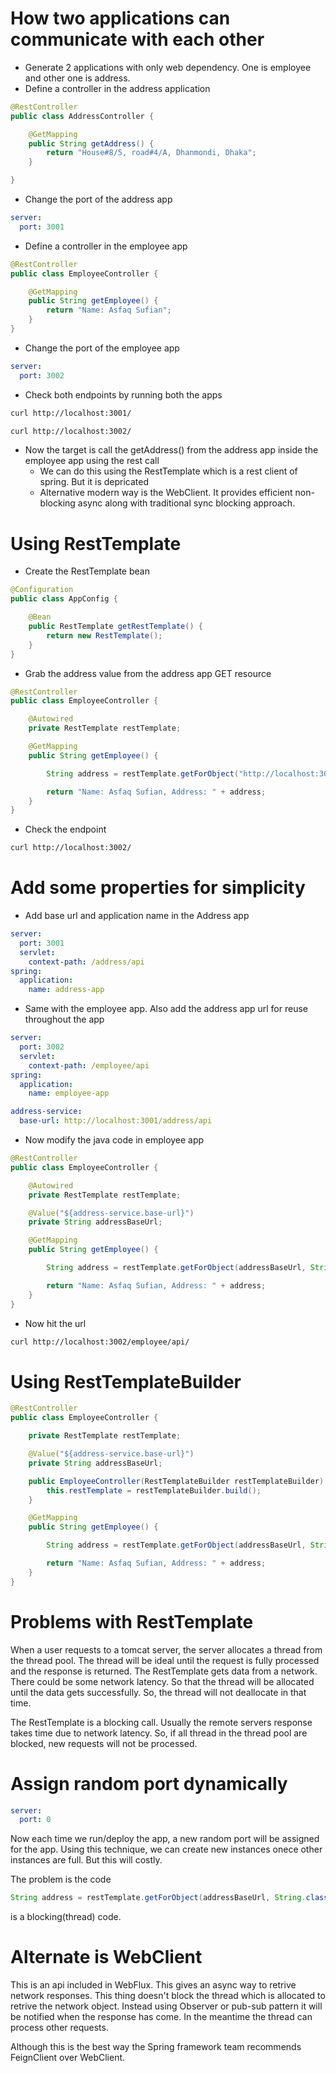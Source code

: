 # How two applications can communicate with each other

* Generate 2 applications with only web dependency. One is employee and other one is address.
* Define a controller in the address application
```java
@RestController
public class AddressController {

    @GetMapping
    public String getAddress() {
        return "House#8/5, road#4/A, Dhanmondi, Dhaka";
    }

}
```
* Change the port of the address app
```yaml
server:
  port: 3001
```
* Define a controller in the employee app
```java
@RestController
public class EmployeeController {

    @GetMapping
    public String getEmployee() {
        return "Name: Asfaq Sufian";
    }
}
```
* Change the port of the employee app
```yaml
server:
  port: 3002
```
* Check both endpoints by running both the apps
```bash
curl http://localhost:3001/
```
```bash
curl http://localhost:3002/
```
* Now the target is call the getAddress() from the address app inside the employee app using the rest call
    * We can do this using the RestTemplate which is a rest client of spring. But it is depricated
    * Alternative modern way is the WebClient. It provides efficient non-blocking async along with traditional sync blocking approach.

# Using RestTemplate
* Create the RestTemplate bean
```java
@Configuration
public class AppConfig {

    @Bean
    public RestTemplate getRestTemplate() {
        return new RestTemplate();
    }
}
```
* Grab the address value from the address app GET resource
```java
@RestController
public class EmployeeController {

    @Autowired
    private RestTemplate restTemplate;

    @GetMapping
    public String getEmployee() {

        String address = restTemplate.getForObject("http://localhost:3001/", String.class);

        return "Name: Asfaq Sufian, Address: " + address;
    }
}
```
* Check the endpoint
```bash
curl http://localhost:3002/
```

# Add some properties for simplicity
* Add base url and application name in the Address app
```yaml
server:
  port: 3001
  servlet:
    context-path: /address/api
spring:
  application:
    name: address-app
```
* Same with the employee app. Also add the address app url for reuse throughout the app
```yaml
server:
  port: 3002
  servlet:
    context-path: /employee/api
spring:
  application:
    name: employee-app

address-service:
  base-url: http://localhost:3001/address/api
```
* Now modify the java code in employee app
```java
@RestController
public class EmployeeController {

    @Autowired
    private RestTemplate restTemplate;

    @Value("${address-service.base-url}")
    private String addressBaseUrl;

    @GetMapping
    public String getEmployee() {

        String address = restTemplate.getForObject(addressBaseUrl, String.class);

        return "Name: Asfaq Sufian, Address: " + address;
    }
}
```
* Now hit the url
```bash
curl http://localhost:3002/employee/api/
```

# Using RestTemplateBuilder
```java
@RestController
public class EmployeeController {

    private RestTemplate restTemplate;

    @Value("${address-service.base-url}")
    private String addressBaseUrl;

    public EmployeeController(RestTemplateBuilder restTemplateBuilder) {
        this.restTemplate = restTemplateBuilder.build();
    }

    @GetMapping
    public String getEmployee() {

        String address = restTemplate.getForObject(addressBaseUrl, String.class);

        return "Name: Asfaq Sufian, Address: " + address;
    }
}
```

# Problems with RestTemplate
When a user requests to a tomcat server, the server allocates a thread from the thread pool. The thread will be ideal until the request is fully processed and the response is returned. The RestTemplate gets data from a network. There could be some network latency. So that the thread will be allocated until the data gets successfully. So, the thread will not deallocate in that time.

The RestTemplate is a blocking call. Usually the remote servers response takes time due to network latency. So, if all thread in the thread pool are blocked, new requests will not be processed.

# Assign random port dynamically
```yaml
server:
  port: 0
```
Now each time we run/deploy the app, a new random port will be assigned for the app. Using this technique, we can create new instances onece other instances are full. But this will costly.

The problem is the code
```java
String address = restTemplate.getForObject(addressBaseUrl, String.class);
```
is a blocking(thread) code.

# Alternate is WebClient
This is an api included in WebFlux. This gives an async way to retrive network responses. This thing doesn't block the thread which is allocated to retrive the network object. Instead using Observer or pub-sub pattern it will be notified when the response has come. In the meantime the thread can process other requests.

Although this is the best way the Spring framework team recommends FeignClient over WebClient.